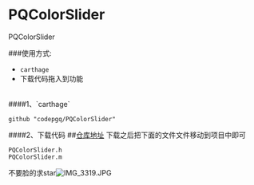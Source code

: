 # PQColorSlider
PQColorSlider


###使用方式:
- `carthage`
- 下载代码拖入到功能

<br>
####1、`carthage`

```
github "codepgq/PQColorSlider"
```

####2、下载代码
##[仓库地址](https://github.com/codepgq/PQColorSlider)
下载之后把下面的文件文件移动到项目中即可
```
PQColorSlider.h
PQColorSlider.m

```

不要脸的求star![IMG_3319.JPG](https://upload-images.jianshu.io/upload_images/1940927-bcbd8eb30fe630aa.JPG?imageMogr2/auto-orient/strip%7CimageView2/2/w/1240)
